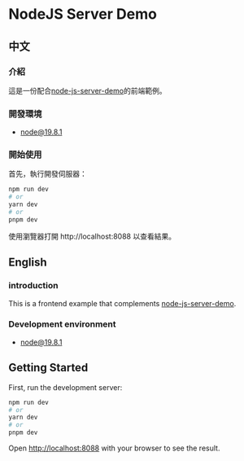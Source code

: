 # NodeJS Server Demo

## 中文

### 介紹

這是一份配合[node-js-server-demo](https://github.com/smaragdinesapphire/node-js-server-demo)的前端範例。

### 開發環境

- node@19.8.1

### 開始使用

首先，執行開發伺服器：

```bash
npm run dev
# or
yarn dev
# or
pnpm dev
```

使用瀏覽器打開 http://localhost:8088 以查看結果。

## English

### introduction

This is a frontend example that complements [node-js-server-demo](https://github.com/smaragdinesapphire/node-js-server-demo).

### Development environment

- node@19.8.1

## Getting Started

First, run the development server:

```bash
npm run dev
# or
yarn dev
# or
pnpm dev
```

Open [http://localhost:8088](http://localhost:8088) with your browser to see the result.
